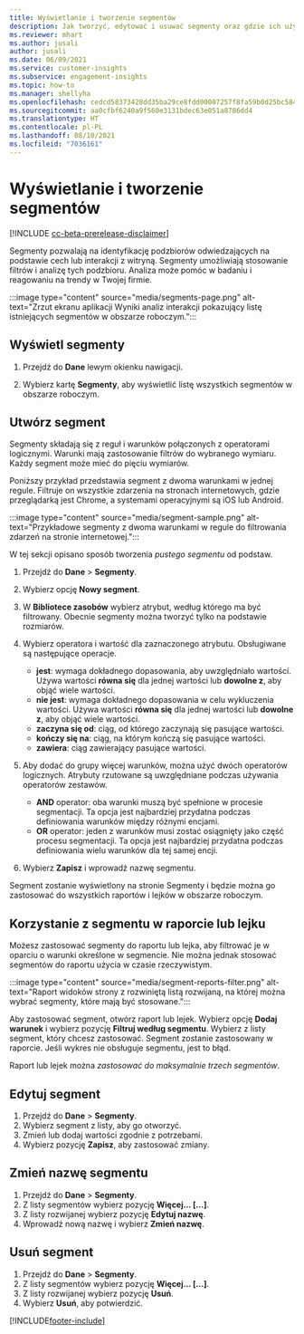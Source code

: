 ```yaml
---
title: Wyświetlanie i tworzenie segmentów
description: Jak tworzyć, edytować i usuwać segmenty oraz gdzie ich używać.
ms.reviewer: mhart
ms.author: jusali
author: jusali
ms.date: 06/09/2021
ms.service: customer-insights
ms.subservice: engagement-insights
ms.topic: how-to
ms.manager: shellyha
ms.openlocfilehash: cedcd58373428dd35ba29ce8fdd00007257f8fa59b0d25bc584b4e832df13604
ms.sourcegitcommit: aa0cfbf6240a9f560e3131bdec63e051a8786dd4
ms.translationtype: HT
ms.contentlocale: pl-PL
ms.lasthandoff: 08/10/2021
ms.locfileid: "7036161"
---
```

# <a name="view-and-create-segments"></a>Wyświetlanie i tworzenie segmentów

[!INCLUDE [cc-beta-prerelease-disclaimer](includes/cc-beta-prerelease-disclaimer.md)]

Segmenty pozwalają na identyfikację podzbiorów odwiedzających na podstawie cech lub interakcji z witryną. Segmenty umożliwiają stosowanie filtrów i analizę tych podzbioru. Analiza może pomóc w badaniu i reagowaniu na trendy w Twojej firmie. 

:::image type="content" source="media/segments-page.png" alt-text="Zrzut ekranu aplikacji Wyniki analiz interakcji pokazujący listę istniejących segmentów w obszarze roboczym.":::

## <a name="view-segments"></a>Wyświetl segmenty

1. Przejdź do **Dane** lewym okienku nawigacji. 

1. Wybierz kartę **Segmenty**, aby wyświetlić listę wszystkich segmentów w obszarze roboczym. 

## <a name="create-a-segment"></a>Utwórz segment

Segmenty składają się z reguł i warunków połączonych z operatorami logicznymi. Warunki mają zastosowanie filtrów do wybranego wymiaru. Każdy segment może mieć do pięciu wymiarów.

Poniższy przykład przedstawia segment z dwoma warunkami w jednej regule. Filtruje on wszystkie zdarzenia na stronach internetowych, gdzie przeglądarką jest Chrome, a systemami operacyjnymi są iOS lub Android.

:::image type="content" source="media/segment-sample.png" alt-text="Przykładowe segmenty z dwoma warunkami w regule do filtrowania zdarzeń na stronie internetowej.":::

W tej sekcji opisano sposób tworzenia *pustego segmentu* od podstaw.

1. Przejdź do **Dane** > **Segmenty**.

1. Wybierz opcję **Nowy segment**.

1. W **Bibliotece zasobów** wybierz atrybut, według którego ma być filtrowany. Obecnie segmenty można tworzyć tylko na podstawie rozmiarów.

1. Wybierz operatora i wartość dla zaznaczonego atrybutu. Obsługiwane są następujące operacje.
   - **jest**: wymaga dokładnego dopasowania, aby uwzględniało wartości. Używa wartości **równa się** dla jednej wartości lub **dowolne z**, aby objąć wiele wartości.
   - **nie jest**: wymaga dokładnego dopasowania w celu wykluczenia wartości. Używa wartości **równa się** dla jednej wartości lub **dowolne z**, aby objąć wiele wartości.
   - **zaczyna się od**: ciąg, od którego zaczynają się pasujące wartości.
   - **kończy się na**: ciąg, na którym kończą się pasujące wartości.
   - **zawiera**: ciąg zawierający pasujące wartości.

1. Aby dodać do grupy więcej warunków, można użyć dwóch operatorów logicznych. Atrybuty rzutowane są uwzględniane podczas używania operatorów zestawów.
   - **AND** operator: oba warunki muszą być spełnione w procesie segmentacji. Ta opcja jest najbardziej przydatna podczas definiowania warunków między różnymi encjami.
   - **OR** operator: jeden z warunków musi zostać osiągnięty jako część procesu segmentacji. Ta opcja jest najbardziej przydatna podczas definiowania wielu warunków dla tej samej encji.

1. Wybierz **Zapisz** i wprowadź nazwę segmentu. 

Segment zostanie wyświetlony na stronie Segmenty i będzie można go zastosować do wszystkich raportów i lejków w obszarze roboczym.

## <a name="use-a-segment-in-a-report-or-funnel"></a>Korzystanie z segmentu w raporcie lub lejku

Możesz zastosować segmenty do raportu lub lejka, aby filtrować je w oparciu o warunki określone w segmencie. Nie można jednak stosować segmentów do raportu użycia w czasie rzeczywistym.

:::image type="content" source="media/segment-reports-filter.png" alt-text="Raport widoków strony z rozwiniętą listą rozwijaną, na której można wybrać segmenty, które mają być stosowane.":::

Aby zastosować segment, otwórz raport lub lejek. Wybierz opcję **Dodaj warunek** i wybierz pozycję **Filtruj według segmentu**. Wybierz z listy segment, który chcesz zastosować. Segment zostanie zastosowany w raporcie. Jeśli wykres nie obsługuje segmentu, jest to błąd.
 
Raport lub lejek można *zastosować do maksymalnie trzech segmentów*.

## <a name="edit-a-segment"></a>Edytuj segment

1. Przejdź do **Dane** > **Segmenty**.
1. Wybierz segment z listy, aby go otworzyć. 
1. Zmień lub dodaj wartości zgodnie z potrzebami.
1. Wybierz pozycję **Zapisz**, aby zastosować zmiany.

## <a name="change-the-name-of-a-segment"></a>Zmień nazwę segmentu

1. Przejdź do **Dane** > **Segmenty**.
1. Z listy segmentów wybierz pozycję **Więcej... [...]**. 
1. Z listy rozwijanej wybierz pozycję **Edytuj nazwę**.
1. Wprowadź nową nazwę i wybierz **Zmień nazwę**.

## <a name="delete-a-segment"></a>Usuń segment

1. Przejdź do **Dane** > **Segmenty**.
1. Z listy segmentów wybierz pozycję **Więcej... [...]**. 
1. Z listy rozwijanej wybierz pozycję **Usuń**.
1. Wybierz **Usuń**, aby potwierdzić.

[!INCLUDE[footer-include](../includes/footer-banner.md)]
